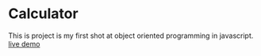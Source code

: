 # Calculator
This is project is my first shot at object oriented programming in javascript.
[live demo](https://mrhxszo.github.io/Calculator/)
